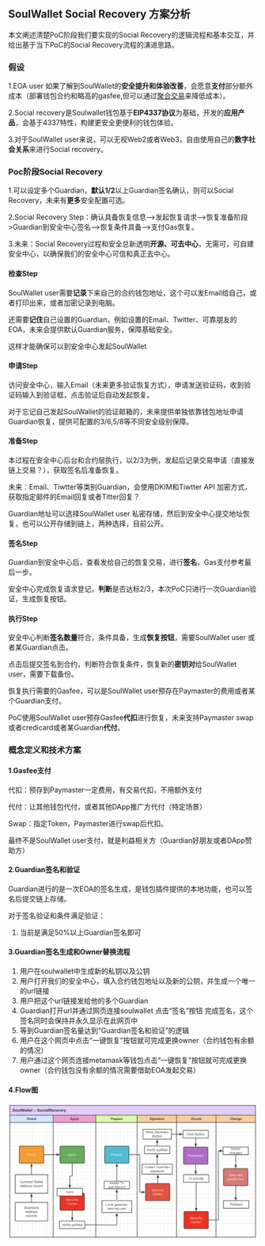 ## SoulWallet Social Recovery 方案分析

本文阐述清楚PoC阶段我们要实现的Social Recovery的逻辑流程和基本交互，并给出基于当下PoC的Social Recovery流程的演进思路。

### 假设

1.EOA user 如果了解到SoulWallet的**安全提升和体验改善**，会愿意**支付**部分额外成本（部署钱包合约和略高的gasfee,但可以通过[聚合交易](https://twitter.com/VitalikButerin/status/1554983955182809088)来降低成本）。

2.Social recovery是Soulwallet钱包基于**EIP4337协议**为基础，开发的**应用产品**，会基于4337特性，构建更安全更便利的钱包体验。

3.对于SoulWallet user来说，可以无视Web2或者Web3，自由使用自己的**数字社会关系**来进行Social recovery。



### Poc阶段Social Recovery

1.可以设定多个Guardian，**默认1/2**以上Guardian签名确认，则可以Social Recovery，未来有**更多**安全配置可选。

2.Social Recovery Step：确认具备恢复信息-->发起恢复请求-->恢复准备阶段>Guardian到安全中心签名-->恢复条件具备-->支付Gas恢复。

3.未来：Social Recovery过程和安全总新透明**开源、可去中心**，无需可，可自建安全中心，以确保我们的安全中心可信和真正去中心。



#### 检查Step

SoulWallet user需要**记录**下来自己的合约钱包地址，这个可以发Email给自己，或者打印出来，或者加密记录到电脑。

还需要**记住**自己设置的Guardian，例如设置的Email、Twitter、可靠朋友的EOA，未来会提供默认Guardian服务，保障基础安全。

这样才能确保可以到安全中心发起SoulWallet



#### 申请Step

访问安全中心，输入Email（未来更多验证恢复方式），申请发送验证码，收到验证码输入到验证框，点击验证后自动发起恢复。

对于忘记自己发起SoulWallet的验证邮箱的，未来提供单独依靠钱包地址申请Guardian恢复，提供可配置的3/6,5/8等不同安全级别保障。



#### 准备Step

本过程在安全中心后台和合约层执行，以2/3为例，发起后记录交易申请（直接发链上交易？），获取签名后准备恢复。

未来：Email、Tiwtter等类别Guardian，会使用DKIM和Tiwtter API 加密方式，获取指定邮件的Email回复或者Titter回复？

Guardian地址可以选择SoulWallet user 私密存储，然后到安全中心提交地址恢复，也可以公开存储到链上，两种选择，目前公开。



#### 签名Step

Guardian到安全中心后，查看发给自己的恢复交易，进行**签名**，Gas支付参考最后一步。

安全中心完成恢复请求登记，**判断**是否达标2/3，本次PoC只进行一次Guardian验证，生成恢复按钮。



#### 执行Step

安全中心判断**签名数量**符合，条件具备，生成**恢复按钮**，需要SoulWallet user 或者某Guardian点击。

点击后提交签名到合约，判断符合恢复条件，恢复新的**密钥对**给SoulWallet user，需要下载备份。

恢复执行需要的Gasfee，可以是SoulWallet user预存在Paymaster的费用或者某个Guardian支付。

PoC使用SoulWallet user预存Gasfee**代扣**进行恢复，未来支持Paymaster swap或者credicard或者某Guardian**代付**。



### 概念定义和技术方案

#### 1.Gasfee支付

代扣：预存到Paymaster一定费用，有交易代扣，不用额外支付

代付：让其他钱包代付，或者其他DApp推广方代付（特定场景）

Swap：指定Token，Paymaster进行swap后代扣。

最终不是SoulWallet user支付，就是利益相关方（Guardian好朋友或者DApp赞助方）



#### 2.Guardian签名和验证

Guardian进行的是一次EOA的签名生成，是钱包插件提供的本地功能，也可以签名后提交链上存储。

对于签名验证和条件满足验证：

1. 当前是满足50%以上Guardian签名即可



#### 3.Guardian签名生成和Owner替换流程

1. 用户在soulwallet中生成新的私钥以及公钥
2. 用户打开我们的安全中心，填入合约钱包地址以及新的公钥，并生成一个唯一的url链接
3. 用户把这个url链接发给他的多个Guardian
4. Guardian打开url并通过网页连接soulwallet 点击“签名”按钮 完成签名，这个签名同时会保持并永久显示在此网页中
5. 等到Guardian签名量达到“Guardian签名和验证”的逻辑
6. 用户在这个网页中点击“一键恢复”按钮就可完成更换owner（合约钱包有余额的情况）
7. 用户通过这个网页连接metamask等钱包点击“一键恢复”按钮就可完成更换owner（合约钱包没有余额的情况需要借助EOA发起交易）



#### 4.Flow图
![sr-blow](SR-flow.jpg)


